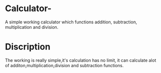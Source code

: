 # Calculator-
A simple working calculator which functions addition, subtraction, multiplication and division.
# Discription
The working is really simple,it's calculation has no limit, it can calculate alot of additon,multiplication,division and subtraction functions.
